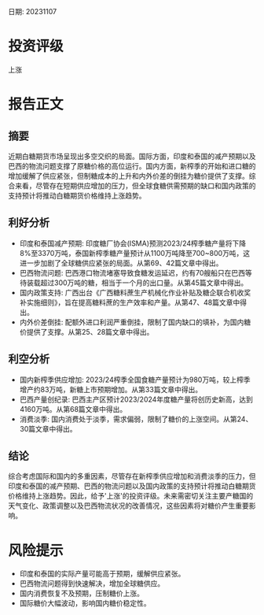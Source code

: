 
日期: 20231107

# 投资评级

上涨

# 报告正文

## 摘要

近期白糖期货市场呈现出多空交织的局面。国际方面，印度和泰国的减产预期以及巴西的物流问题支撑了原糖价格的高位运行。国内方面，新榨季的开始和进口糖的增加缓解了供应紧张，但制糖成本的上升和内外价差的倒挂为糖价提供了支撑。综合来看，尽管存在短期供应增加的压力，但全球食糖供需预期的缺口和国内政策的支持预计将推动白糖期货价格维持上涨趋势。

## 利好分析

* 印度和泰国减产预期: 印度糖厂协会(ISMA)预测2023/24榨季糖产量将下降8%至3370万吨，泰国新榨季糖产量预计从1100万吨降至700~800万吨，这进一步加剧了全球糖供应紧张的局面。从第69、42篇文章中得出。
* 巴西物流问题: 巴西港口物流堵塞导致食糖发运延迟，约有70艘船只在巴西等待装载超过300万吨的糖，相当于一个月的出口量。从第45篇文章中得出。
* 国内政策支持: 广西出台《广西糖料蔗生产机械化作业补贴及糖企联合机收奖补实施细则》，旨在提高糖料蔗的生产效率和产量。从第47、48篇文章中得出。
* 内外价差倒挂: 配额外进口利润严重倒挂，限制了国内缺口的填补，为国内糖价提供了支撑。从第25、28篇文章中得出。

## 利空分析

* 国内新榨季供应增加: 2023/24榨季全国食糖产量预计为980万吨，较上榨季增产约83万吨，新糖上市预期增加。从第33篇文章中得出。
* 巴西产量创纪录: 巴西主产区预计2023/2024年度糖产量将创历史新高，达到4160万吨。从第68篇文章中得出。
* 消费淡季: 国内消费处于淡季，需求偏弱，限制了糖价的上涨空间。从第24、30篇文章中得出。

## 结论

综合考虑国际和国内的多重因素，尽管存在新榨季供应增加和消费淡季的压力，但印度和泰国的减产预期、巴西的物流问题以及国内政策的支持预计将推动白糖期货价格维持上涨趋势。因此，给予'上涨'的投资评级。未来需密切关注主要产糖国的天气变化、政策调整以及巴西物流状况的改善情况，这些因素将对糖价产生重要影响。

# 风险提示

* 印度和泰国的实际产量可能高于预期，缓解供应紧张。
* 巴西物流问题得到快速解决，增加全球糖供应。
* 国内消费恢复不及预期，压制糖价上涨。
* 国际糖价大幅波动，影响国内糖价稳定性。
